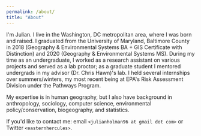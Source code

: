 ```yaml
---
permalink: /about/
title: "About"
---
```


I'm Julian. I live in the Washington, DC metropolitan area, where I was born and raised. I graduated from the University of Maryland, Baltimore County in 2018 (Geography & Environmental Systems BA + GIS Certificate with Distinction) and 2020 (Geography & Environmental Systems MS). During my time as an undergraduate, I worked as a research assistant on various projects and served as a lab proctor; as a graduate student I mentored undergrads in my advisor (Dr. Chris Hawn)'s lab. I held several internships over summers/winters, my most recent being at EPA's Risk Assessment Division under the Pathways Program.

My expertise is in human geography, but I also have background in anthropology, sociology, computer science, environmental policy/conservation, biogeography, and statistics.

If you'd like to contact me: email `<julianholman96 at gmail dot com>` or Twitter `<easternhercules>`.
